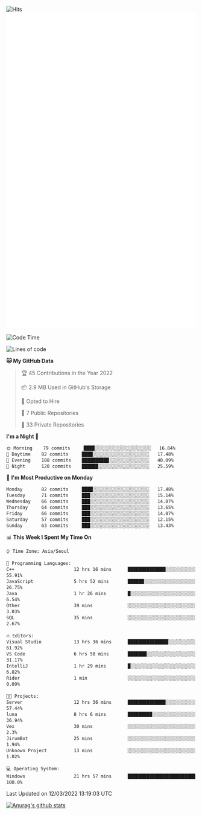 ![Hits](https://hits.seeyoufarm.com/api/count/incr/badge.svg?url=https%3A%2F%2Fgithub.com%2Fkokose1234&count_bg=%2379C83D&title_bg=%23555555&icon=apple.svg&icon_color=%23E7E7E7&title=hits&edge_flat=false)
<br/>
![Metrics](https://github.com/kokose1234/kokose1234/blob/main/github-metrics.svg)

<!--START_SECTION:waka-->
![Code Time](http://img.shields.io/badge/Code%20Time-563%20hrs%2044%20mins-blue)

![Lines of code](https://img.shields.io/badge/From%20Hello%20World%20I%27ve%20Written-2%20Million%20lines%20of%20code-blue)

**🐱 My GitHub Data** 

> 🏆 45 Contributions in the Year 2022
 > 
> 📦 2.9 MB Used in GitHub's Storage 
 > 
> 💼 Opted to Hire
 > 
> 📜 7 Public Repositories 
 > 
> 🔑 33 Private Repositories  
 > 
**I'm a Night 🦉** 

```text
🌞 Morning    79 commits     ████░░░░░░░░░░░░░░░░░░░░░   16.84% 
🌆 Daytime    82 commits     ████░░░░░░░░░░░░░░░░░░░░░   17.48% 
🌃 Evening    188 commits    ██████████░░░░░░░░░░░░░░░   40.09% 
🌙 Night      120 commits    ██████░░░░░░░░░░░░░░░░░░░   25.59%

```
📅 **I'm Most Productive on Monday** 

```text
Monday       82 commits     ████░░░░░░░░░░░░░░░░░░░░░   17.48% 
Tuesday      71 commits     ███░░░░░░░░░░░░░░░░░░░░░░   15.14% 
Wednesday    66 commits     ███░░░░░░░░░░░░░░░░░░░░░░   14.07% 
Thursday     64 commits     ███░░░░░░░░░░░░░░░░░░░░░░   13.65% 
Friday       66 commits     ███░░░░░░░░░░░░░░░░░░░░░░   14.07% 
Saturday     57 commits     ███░░░░░░░░░░░░░░░░░░░░░░   12.15% 
Sunday       63 commits     ███░░░░░░░░░░░░░░░░░░░░░░   13.43%

```


📊 **This Week I Spent My Time On** 

```text
⌚︎ Time Zone: Asia/Seoul

💬 Programming Languages: 
C++                      12 hrs 16 mins      ██████████████░░░░░░░░░░░   55.91% 
JavaScript               5 hrs 52 mins       ██████░░░░░░░░░░░░░░░░░░░   26.75% 
Java                     1 hr 26 mins        █░░░░░░░░░░░░░░░░░░░░░░░░   6.54% 
Other                    39 mins             ░░░░░░░░░░░░░░░░░░░░░░░░░   3.03% 
SQL                      35 mins             ░░░░░░░░░░░░░░░░░░░░░░░░░   2.67%

🔥 Editors: 
Visual Studio            13 hrs 36 mins      ███████████████░░░░░░░░░░   61.92% 
VS Code                  6 hrs 50 mins       ███████░░░░░░░░░░░░░░░░░░   31.17% 
IntelliJ                 1 hr 29 mins        █░░░░░░░░░░░░░░░░░░░░░░░░   6.82% 
Rider                    1 min               ░░░░░░░░░░░░░░░░░░░░░░░░░   0.09%

🐱‍💻 Projects: 
Server                   12 hrs 36 mins      ██████████████░░░░░░░░░░░   57.44% 
luna                     8 hrs 6 mins        █████████░░░░░░░░░░░░░░░░   36.94% 
Vex                      30 mins             ░░░░░░░░░░░░░░░░░░░░░░░░░   2.3% 
JirumBot                 25 mins             ░░░░░░░░░░░░░░░░░░░░░░░░░   1.94% 
Unknown Project          13 mins             ░░░░░░░░░░░░░░░░░░░░░░░░░   1.02%

💻 Operating System: 
Windows                  21 hrs 57 mins      █████████████████████████   100.0%

```


 Last Updated on 12/03/2022 13:19:03 UTC
<!--END_SECTION:waka-->

[![Anurag's github stats](https://github-readme-stats.vercel.app/api?username=kokose1234&theme=dracula)](https://github.com/anuraghazra/github-readme-stats)



	
